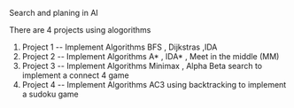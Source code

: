 Search and planing in AI 

There are 4 projects using alogorithms 


  1. Project 1 -- Implement Algorithms BFS ,  Dijkstras ,IDA
  2. Project 2 -- Implement Algorithms A* ,  IDA* , Meet in the middle (MM)
  3. Project 3 -- Implement Algorithms Minimax , Alpha Beta search to implement a connect 4 game 
  4. Project 4 -- Implement Algorithms AC3 using backtracking to implement a sudoku game 

